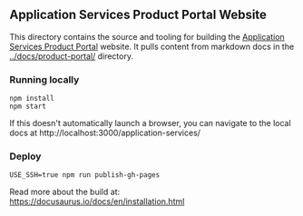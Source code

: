 ## Application Services Product Portal Website

This directory contains the source and tooling for building
the [Application Services Product Portal](https://mozilla.github.io/application-services/) website.
It pulls content from markdown docs in the [../docs/product-portal/](../docs/product-portal) directory.

### Running locally

```
npm install
npm start
```

If this doesn't automatically launch a browser,
you can navigate to the local docs at http://localhost:3000/application-services/

### Deploy

```
USE_SSH=true npm run publish-gh-pages
```

Read more about the build at: https://docusaurus.io/docs/en/installation.html
